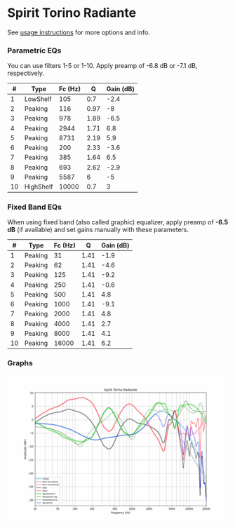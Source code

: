 # Spirit Torino Radiante
See [usage instructions](https://github.com/jaakkopasanen/AutoEq#usage) for more options and info.

### Parametric EQs
You can use filters 1-5 or 1-10. Apply preamp of -6.8 dB or -7.1 dB, respectively.

|   # | Type      |   Fc (Hz) |    Q |   Gain (dB) |
|-----|-----------|-----------|------|-------------|
|   1 | LowShelf  |       105 | 0.7  |        -2.4 |
|   2 | Peaking   |       116 | 0.97 |        -8   |
|   3 | Peaking   |       978 | 1.89 |        -6.5 |
|   4 | Peaking   |      2944 | 1.71 |         6.8 |
|   5 | Peaking   |      8731 | 2.19 |         5.9 |
|   6 | Peaking   |       200 | 2.33 |        -3.6 |
|   7 | Peaking   |       385 | 1.64 |         6.5 |
|   8 | Peaking   |       693 | 2.62 |        -2.9 |
|   9 | Peaking   |      5587 | 6    |        -5   |
|  10 | HighShelf |     10000 | 0.7  |         3   |

### Fixed Band EQs
When using fixed band (also called graphic) equalizer, apply preamp of **-6.5 dB** (if available) and set gains manually with these parameters.

|   # | Type    |   Fc (Hz) |    Q |   Gain (dB) |
|-----|---------|-----------|------|-------------|
|   1 | Peaking |        31 | 1.41 |        -1.9 |
|   2 | Peaking |        62 | 1.41 |        -4.6 |
|   3 | Peaking |       125 | 1.41 |        -9.2 |
|   4 | Peaking |       250 | 1.41 |        -0.6 |
|   5 | Peaking |       500 | 1.41 |         4.8 |
|   6 | Peaking |      1000 | 1.41 |        -9.1 |
|   7 | Peaking |      2000 | 1.41 |         4.8 |
|   8 | Peaking |      4000 | 1.41 |         2.7 |
|   9 | Peaking |      8000 | 1.41 |         4.1 |
|  10 | Peaking |     16000 | 1.41 |         6.2 |

### Graphs
![](./Spirit%20Torino%20Radiante.png)
